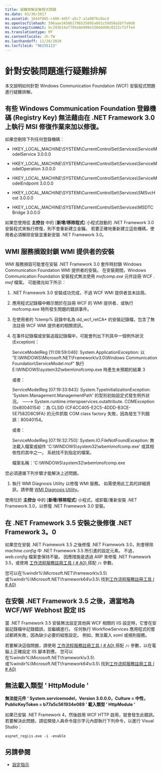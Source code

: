```yaml
---
title: 疑難排解安裝程式問題
ms.date: 03/30/2017
ms.assetid: 1644f885-c408-4d5f-a5c7-a1a907bc8acd
ms.openlocfilehash: 596aae345061796535895a091c59d50a5bffe0d8
ms.sourcegitcommit: bc293b14af795e0e999e3304dd40c0222cf2ffe4
ms.translationtype: MT
ms.contentlocale: zh-TW
ms.lasthandoff: 11/26/2020
ms.locfileid: "96255113"
---
```

# <a name="troubleshoot-setup-issues"></a>針對安裝問題進行疑難排解

本文說明如何針對 Windows Communication Foundation (WCF) 安裝程式問題進行疑難排解。  
  
## <a name="some-windows-communication-foundation-registry-keys-are-not-repaired-by-performing-an-msi-repair-operation-on-the-net-framework-30"></a>有些 Windows Communication Foundation 登錄機碼 (Registry Key) 無法藉由在 .NET Framework 3.0 上執行 MSI 修復作業來加以修復。  

 如果您刪除下列任何登錄機碼：  
  
- HKEY_LOCAL_MACHINE\SYSTEM\CurrentControlSet\Services\ServiceModelService 3.0.0.0  
  
- HKEY_LOCAL_MACHINE\SYSTEM\CurrentControlSet\Services\ServiceModelOperation 3.0.0.0  
  
- HKEY_LOCAL_MACHINE\SYSTEM\CurrentControlSet\Services\ServiceModelEndpoint 3.0.0.0  
  
- HKEY_LOCAL_MACHINE\SYSTEM\CurrentControlSet\Services\SMSvcHost 3.0.0.0  
  
- HKEY_LOCAL_MACHINE\SYSTEM\CurrentControlSet\Services\MSDTC Bridge 3.0.0.0  
  
 如果您使用從 **主控台** 中的 [**新增/移除程式**] 小程式啟動的 .NET Framework 3.0 安裝程式來執行修復，則不會重新建立金鑰。 若要正確地重新建立這些機碼，使用者必須解除安裝並重新安裝 .NET Framework 3.0。  
  
## <a name="wmi-service-corruption-blocks-installation-of-the-wmi-provider"></a>WMI 服務損毀封鎖 WMI 提供者的安裝

 WMI 服務損毀可能會在安裝 .NET Framework 3.0 套件時封鎖 Windows Communication Foundation WMI 提供者的安裝。 在安裝期間，Windows Communication Foundation 安裝程式無法使用 *mofcomp.exe* 元件註冊 WCF *. mof* 檔案。 可能徵兆如下所示：  
  
1. .NET Framework 3.0 安裝成功完成，不過 WCF WMI 提供者並未註冊。  
  
2. 應用程式記錄檔中顯示關於在註冊 WCF 的 WMI 提供者、或執行 mofcomp.exe 時所發生問題的錯誤事件。  
  
3. 在使用者的 %temp% 目錄中名為 dd_wcf_retCA* 的安裝記錄檔，包含了無法註冊 WCF WMI 提供者的相關資訊。  
  
4. 在事件記錄檔或安裝追蹤記錄檔中，可能會列出下列其中一個例外狀況 (Exception)：  
  
     ServiceModelReg [11:09:59:046]: System.ApplicationException: 以 "E:\WINDOWS\Microsoft.NET\Framework\v3.0\Windows Communication Foundation\ServiceModel.mof" 執行 E:\WINDOWS\system32\wbem\mofcomp.exe 時產生未預期的結果 3  
  
     或者：  
  
     ServiceModelReg [07:19:33:843]: System.TypeInitializationException: 'System.Management.ManagementPath' 的型別初始設定式發生例外狀況。 ---> System.runtime.interopservices.outattribute. COMException (0x80040154) ：為 CLSID {CF4CC405-E2C5-4DDD-B3CE-5E7582D8C9FA} 的元件抓取 COM class factory 失敗，因為發生下列錯誤：80040154。  
  
     或者：  
  
     ServiceModelReg [07:19:32:750]: System.IO.FileNotFoundException: 無法載入檔案或組件 'C:\WINDOWS\system32\wbem\mofcomp.exe' 或其相依性的其中之一。 系統找不到指定的檔案。  
  
     檔案名稱：'C:\WINDOWS\system32\wbem\mofcomp.exe  
  
 您必須遵循下列步驟才能解決上述問題。  
  
1. 執行 WMI Diagnosis Utility 以修復 WMI 服務。 如需使用此工具的詳細資訊，請參閱 [WMI Diagnosis Utility](/previous-versions/tn-archive/ff404265(v%3dmsdn.10))。  
  
 使用位於 **主控台** 中的 [**新增/移除程式**] 小程式，或卸載/重新安裝 .NET Framework 3.0，以修復 .NET Framework 3.0 安裝。  
  
## <a name="repair-net-framework-30-after-net-framework-35-installation"></a>在 .NET Framework 3.5 安裝之後修復 .NET Framework 3。0

 如果您在安裝 .NET Framework 3.5 之後修復 .NET Framework 3.0，則會移除 *machine.config* 中 .NET Framework 3.5 所引進的設定元素。 不過， *web.config* 檔案會保持不變。 因應措施是透過 ARP 來修復 .NET Framework 3.5，或使用 [工作流程服務註冊工具 ( # A0) ](workflow-service-registration-tool-wfservicesreg-exe.md) 搭配 `/c` 參數。  
  
 您可以在%windir%\Microsoft.NET\framework\v3.5\ 或%windir%\Microsoft.NET\framework64\v3.5\ 找到[工作流程服務註冊工具 ( # A0) ](workflow-service-registration-tool-wfservicesreg-exe.md)  
  
## <a name="configure-iis-properly-for-wcfwf-webhost-after-installing-net-framework-35"></a>在安裝 .NET Framework 3.5 之後，適當地為 WCF/WF Webhost 設定 IIS  

 當 .NET Framework 3.5 安裝無法設定其他與 WCF 相關的 IIS 設定時，它會在安裝記錄檔中記錄錯誤，並繼續進行。 任何執行 WorkflowServices 應用程式的嘗試都將失敗，因為缺少必要的組態設定。 例如，無法載入 xoml 或規則服務。  
  
 若要解決這個問題，請使用 [工作流程服務註冊工具 ( # A0) ](workflow-service-registration-tool-wfservicesreg-exe.md) 搭配 `/c` 參數，以在電腦上正確設定 IIS 腳本對應。 您可以在%windir%\Microsoft.NET\framework\v3.5\ 或%windir%\Microsoft.NET\framework64\v3.5\ 找到[工作流程服務註冊工具 ( # A0) ](workflow-service-registration-tool-wfservicesreg-exe.md)  
  
## <a name="could-not-load-type-systemservicemodelactivationhttpmodule"></a>無法載入類型 ' HttpModule '

**無法從元件 ' System.servicemodel，Version 3.0.0.0，Culture = 中性，PublicKeyToken = b77a5c561934e089 ' 載入類型 ' HttpModule '**

 如果已安裝 .NET Framework 4，然後啟用 WCF HTTP 啟用，就會發生此錯誤。 若要解決此問題，請從開發人員命令提示字元內部執行下列命令，以進行 Visual Studio：  
  
```console
aspnet_regiis.exe -i -enable  
```  
  
## <a name="see-also"></a>另請參閱

- [設定指示](./samples/set-up-instructions.md)
